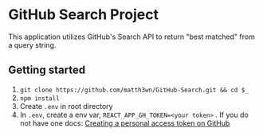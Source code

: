 # GitHub Search Project

This application utilizes GitHub's Search API to return "best matched" from a query string.  

## Getting started  

1) `git clone https://github.com/matth3wn/GitHub-Search.git && cd $_`
2) `npm install`
3) Create `.env` in root directory
4) In `.env`, create a env var, `REACT_APP_GH_TOKEN=<your token>` . If you do not have one docs: [Creating a personal access token on GitHub
](https://docs.github.com/en/authentication/keeping-your-account-and-data-secure/creating-a-personal-access-token)

